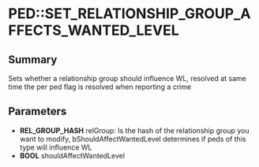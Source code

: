 # PED::SET_RELATIONSHIP_GROUP_AFFECTS_WANTED_LEVEL

## Summary
Sets whether a relationship group should influence WL, resolved at same time the per ped flag is resolved when reporting a crime

## Parameters
* **REL_GROUP_HASH** relGroup: Is the hash of the relationship group you want to modify, bShouldAffectWantedLevel determines if peds of this type will influence WL
* **BOOL** shouldAffectWantedLevel